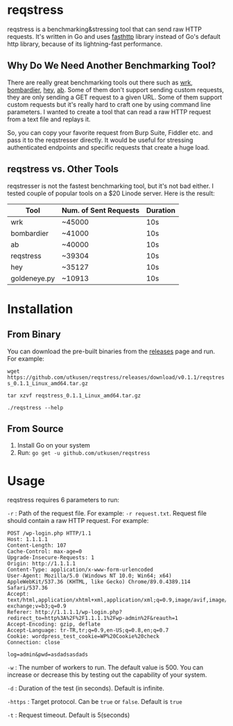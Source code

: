# reqstress

reqstress is a benchmarking&stressing tool that can send raw HTTP requests. It's written in Go and uses [fasthttp](https://github.com/valyala/fasthttp) library instead of Go's default http library, because of its lightning-fast performance.

## Why Do We Need Another Benchmarking Tool?

There are really great benchmarking tools out there such as [wrk](https://github.com/wg/wrk), [bombardier](https://github.com/codesenberg/bombardier), [hey](https://github.com/rakyll/hey), [ab](https://httpd.apache.org/docs/2.4/tr/programs/ab.html). Some of them don't support sending custom requests, they are only sending a GET request to a given URL. Some of them support custom requests but it's really hard to craft one by using command line parameters. I wanted to create a tool that can read a raw HTTP request from a text file and replays it. 

So, you can copy your favorite request from Burp Suite, Fiddler etc. and pass it to the reqstresser directly. It would be useful for stressing authenticated endpoints and specific requests that create a huge load.

## reqstress vs. Other Tools

reqstresser is not the fastest benchmarking tool, but it's not bad either. I tested couple of popular tools on a $20 Linode server. Here is the result:


| Tool         | Num. of Sent Requests | Duration |
|--------------|-----------------------|----------|
| wrk          | ~45000                 | 10s      |
| bombardier   | ~41000                 | 10s      |
| ab           | ~40000                 | 10s      |
| reqstress    | ~39304                 | 10s      |
| hey          | ~35127                 | 10s      |
| goldeneye.py | ~10913                 | 10s      |


# Installation

## From Binary

You can download the pre-built binaries from the [releases](https://github.com/utkusen/reqstress/releases) page and run. For example:

`wget https://github.com/utkusen/reqstress/releases/download/v0.1.1/reqstress_0.1.1_Linux_amd64.tar.gz`

`tar xzvf reqstress_0.1.1_Linux_amd64.tar.gz`

`./reqstress --help`

## From Source

1. Install Go on your system
2. Run: `go get -u github.com/utkusen/reqstress`

# Usage

reqstress requires 6 parameters to run: 

`-r` : Path of the request file. For example: `-r request.txt`. Request file should contain a raw HTTP request. For example:

```http
POST /wp-login.php HTTP/1.1
Host: 1.1.1.1
Content-Length: 107
Cache-Control: max-age=0
Upgrade-Insecure-Requests: 1
Origin: http://1.1.1.1
Content-Type: application/x-www-form-urlencoded
User-Agent: Mozilla/5.0 (Windows NT 10.0; Win64; x64) AppleWebKit/537.36 (KHTML, like Gecko) Chrome/89.0.4389.114 Safari/537.36
Accept: text/html,application/xhtml+xml,application/xml;q=0.9,image/avif,image/webp,image/apng,*/*;q=0.8,application/signed-exchange;v=b3;q=0.9
Referer: http://1.1.1.1/wp-login.php?redirect_to=http%3A%2F%2F1.1.1.1%2Fwp-admin%2F&reauth=1
Accept-Encoding: gzip, deflate
Accept-Language: tr-TR,tr;q=0.9,en-US;q=0.8,en;q=0.7
Cookie: wordpress_test_cookie=WP%20Cookie%20check
Connection: close

log=admin&pwd=asdadsasdads

```

`-w` : The number of workers to run. The default value is 500. You can increase or decrease this by testing out the capability of your system.

`-d` : Duration of the test (in seconds). Default is infinite.

`-https` : Target protocol. Can be `true` or `false`. Default is `true`

`-t` : Request timeout. Default is 5(seconds)
